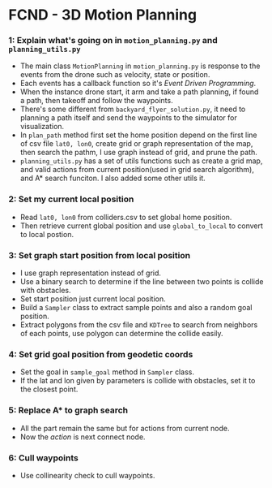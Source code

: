 # FCND - 3D Motion Planning

### 1: Explain what's going on in `motion_planning.py` and `planning_utils.py`

- The main class `MotionPlanning` in `motion_planning.py` is response to the events from the drone such as velocity, state or position.
- Each events has a callback function so it's _Event Driven Programming_.
- When the instance drone start, it arm and take a path planning, if found a path, then takeoff and follow the waypoints.
- There's some different from `backyard_flyer_solution.py`, it need to planning a path itself and send the waypoints to
  the simulator for visualization.
- In `plan_path` method first set the home position depend on the first line of csv file `lat0, lon0`, create grid or
    graph representation of the map, then search the pathm, I use graph instead of grid, and prune the path.
- `planning_utils.py` has a set of utils functions such as create a grid map, and valid actions from current position(used
  in grid search algorithm), and A* search funciton. I also added some other utils it.
  
  
### 2: Set my current local position

- Read `lat0, lon0` from colliders.csv to set global home position.
- Then retrieve current global position and use `global_to_local` to convert to local postion.

### 3: Set graph start position from local position

- I use graph representation instead of grid.
- Use a binary search to determine if the line between two points is collide with obstacles.
- Set start position just current local position.
- Build a `Sampler` class to extract sample points and also a random goal position.
- Extract polygons from the csv file and `KDTree` to search from neighbors of each points,
    use polygon can determine the collide easily.
    
### 4: Set grid goal position from geodetic coords

- Set the goal in `sample_goal` method in `Sampler` class.
- If the lat and lon given by parameters is collide with obstacles, set it to the closest point.

### 5: Replace A* to graph search

- All the part remain the same but for actions from current node.
- Now the *action* is next connect node.

### 6: Cull waypoints

- Use collinearity check to cull waypoints.


